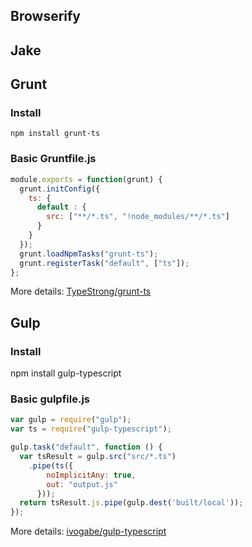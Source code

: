 ## Browserify

## Jake

## Grunt

### Install

``` npm install grunt-ts ```

### Basic Gruntfile.js

````javascript
module.exports = function(grunt) {
  grunt.initConfig({
    ts: {
      default : {
        src: ["**/*.ts", "!node_modules/**/*.ts"]
      }
    }
  });
  grunt.loadNpmTasks("grunt-ts");
  grunt.registerTask("default", ["ts"]);
};
````

More details: [TypeStrong/grunt-ts](https://github.com/TypeStrong/grunt-ts)

## Gulp

### Install

npm install gulp-typescript

### Basic gulpfile.js

```javascript
var gulp = require("gulp");
var ts = require("gulp-typescript");

gulp.task("default", function () {
  var tsResult = gulp.src("src/*.ts")
    .pipe(ts({
        noImplicitAny: true,
        out: "output.js"
      }));
  return tsResult.js.pipe(gulp.dest('built/local'));
});
```
More details: [ivogabe/gulp-typescript](https://github.com/ivogabe/gulp-typescript)